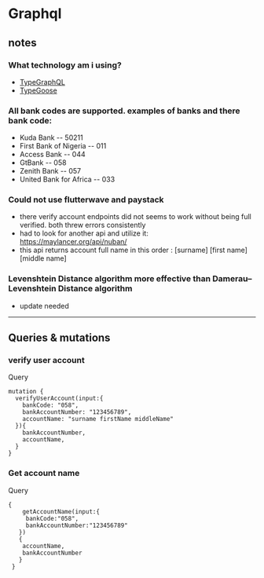 # Graphql 

## notes

### What technology am i using?
* [TypeGraphQL](https://typegraphql.com/)
* [TypeGoose](https://typegoose.github.io/typegoose/)

### All bank codes are supported. examples of banks and there bank code:  
* Kuda Bank -- 50211
* First Bank of Nigeria -- 011
* Access Bank -- 044
* GtBank -- 058
* Zenith Bank -- 057
* United Bank for Africa -- 033

### Could not use flutterwave and paystack
* there verify account endpoints did not seems to work without being full verified. both threw errors consistently
* had to look for another api and utilize it: https://maylancer.org/api/nuban/
* this api returns account full name in this order : [surname] [first name] [middle name]

###  Levenshtein Distance algorithm more effective than Damerau–Levenshtein Distance algorithm
* update needed 

---

## Queries & mutations


###  verify user account
Query
```
mutation {
  verifyUserAccount(input:{
    bankCode: "058",
    bankAccountNumber: "123456789",
    accountName: "surname firstName middleName"
  }){
    bankAccountNumber,
    accountName,
  }
}
```

### Get account name 
Query
```
{
    getAccountName(input:{
     bankCode:"058",
     bankAccountNumber:"123456789"
   })
   {
    accountName,
    bankAccountNumber
   }
 }
```





